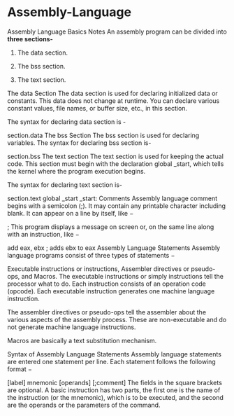 # Assembly-Language
Assembly Language Basics
Notes
An assembly program can be divided into **three sections-**

1. The data section.

2. The bss section.

3. The text section.

The data Section
The data section is used for declaring initialized data or constants. This data does not change at runtime. You can declare various constant values, file names, or buffer size, etc., in this section.

The syntax for declaring data section is -

section.data
The bss Section
The bss section is used for declaring variables. The syntax for declaring bss section is-

section.bss
The text section
The text section is used for keeping the actual code. This section must begin with the declaration global _start, which tells the kernel where the program execution begins.

The syntax for declaring text section is-

section.text
   global _start
_start:
Comments
Assembly language comment begins with a semicolon (;). It may contain any printable character including blank. It can appear on a line by itself, like −

; This program displays a message on screen
or, on the same line along with an instruction, like −

add eax, ebx     ; adds ebx to eax
Assembly Language Statements
Assembly language programs consist of three types of statements −

Executable instructions or instructions,
Assembler directives or pseudo-ops, and
Macros.
The executable instructions or simply instructions tell the processor what to do. Each instruction consists of an operation code (opcode). Each executable instruction generates one machine language instruction.

The assembler directives or pseudo-ops tell the assembler about the various aspects of the assembly process. These are non-executable and do not generate machine language instructions.

Macros are basically a text substitution mechanism.

Syntax of Assembly Language Statements
Assembly language statements are entered one statement per line. Each statement follows the following format −

[label]   mnemonic   [operands]   [;comment]
The fields in the square brackets are optional. A basic instruction has two parts, the first one is the name of the instruction (or the mnemonic), which is to be executed, and the second are the operands or the parameters of the command.
